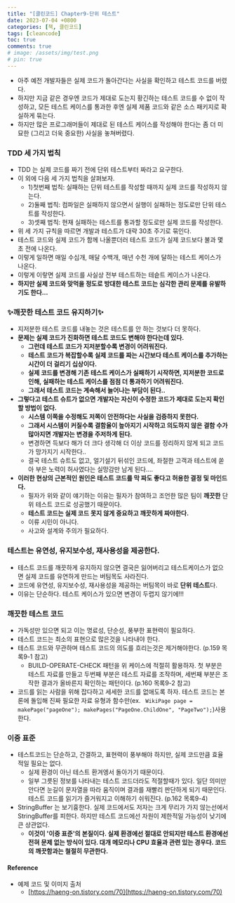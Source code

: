 ```yaml
---
title: "[클린코드] Chapter9-단위 테스트"
date: 2023-07-04 +0800
categories: [책, 클린코드]
tags: [cleancode]
toc: true
comments: true
# image: /assets/img/test.png
# pin: true
---
```


- 아주 예전 개발자들은 실제 코드가 돌아간다는 사실을 확인하고 테스트 코드를 버렸다.
- 하지만 지금 같은 경우엔 코드가 제대로 도는지 황긴하는 테스트 코드를 수 없이 작성하고, 모든 테스트 케이스를 통과한 후엔 실제 제품 코드와 같은 소스 패키지로 확실하게 묶는다.
- 하지만 많은 프로그래머들이 제대로 된 테스트 케이스를 작성해야 한다는 좀 더 미묘한 (그리고 더욱 중요한) 사실을 놓쳐버렸다.

### TDD 세 가지 법칙
- TDD 는 실제 코드를 짜기 전에 단위 테스트부터 짜라고 요구한다.
- 이 외에 다음 세 가지 법칙을 살펴보자.
  - 1)첫번째 법칙: 실패하는 단위 테스트를 작성할 때까지 실제 코드를 작성하지 않는다.
  - 2)둘째 법칙: 컴파일은 실패하지 않으면서 실행이 실패하는 정도로만 단위 테스트를 작성한다.
  - 3)셋째 법칙: 현재 실패하는 테스트를 통과할 정도로만 실제 코드를 작성한다.
- 위 세 가지 규칙을 따르면 개발과 테스트가 대략 30초 주기로 묶인다.
- 테스트 코드와 실제 코드가 함께 나올뿐더러 테스트 코드가 실제 코드보다 불과 몇 초 전에 나온다.
- 이렇게 일하면 매일 수십개, 매달 수백개, 매년 수천 개에 달하는 테스트 케이스가 나온다.
- 이렇게 이랗면 실제 코드를 사실상 전부 테스트하는 테슽트 케이스가 나온다.
- <b>하지만 실제 코드와 맞먹을 정도로 방대한 테스트 코드는 심각한 관리 문제를 유발하기도 한다...</b>

### ✨깨끗한 테스트 코드 유지하기✨
- 지저분한 테스트 코드를 내놓는 것은 테스트를 안 하는 것보다 더 못하다.
- <b>문제는 실제 코드가 진화하면 테스트 코드도 변해야 한다는데 있다.</b>
  - <b>그런데 테스트 코드가 지저분할수록 변경이 어려워진다.</b>
  - <b>테스트 코드가 복잡할수록 실제 코드를 짜는 시간보다 테스트 케이스를 추가하는 시간이 더 걸리기 십상이다.</b>
  - <b>실제 코드를 변경해 기존 테스트 케이스가 실패하기 시작하면, 지저분한 코드로 인해, 실패하는 테스트 케이스를 점점 더 통과하기 어려워진다.</b>
  - <b>그래서 테스트 코드는 계속해서 늘어나는 부담이 된다..</b>
- <b>그렇다고 테스트 슈트가 없으면 개발자는 자신이 수정한 코드가 제대로 도는지 확인할 방법이 없다.</b>
  - <b>시스템 이쪽을 수정해도 저쪽이 안전하다는 사실을 검증하지 못한다.</b>
  - <b>그래서 시스템이 커질수록 결함율이 높아지기 시작하고 의도하지 않은 결함 수가 많아지면 개발자는 변경을 주저하게 된다.</b>
  - 변경하면 득보다 해가 더 크다 생각해 더 이상 코드를 정리하지 않게 되고 코드가 망가지기 시작한다..
  - 결국 테스트 슈트도 없고, 얼기설기 뒤섞인 코드에, 좌절한 고객과 테스트에 쏟아 부은 노력이 허사였다는 실망감만 남게 된다....
- <b>이러한 현상의 근본적인 원인은 테스트 코드를 막 짜도 좋다고 허용한 결정 및 마인드다.</b>
  - 필자가 위와 같이 얘기하는 이유는 필자가 참여하고 조언한 많은 팀이 **깨끗한** 단위 테스트 코드로 성공했기 때문이다.
  - <b>테스트 코드는 실제 코드 못지 않게 중요하고 깨끗하게 짜야한다.</b>
  - 이류 시민이 아니다.
  - 사고와 설계와 주의가 필요하다.

### 테스트는 유연성, 유지보수성, 재사용성을 제공한다.
- 테스트 코드를 깨끗하게 유지하지 않으면 결국은 잃어버리고 테스트케이스가 없으면 실제 코드를 유연하게 만드는 버팀목도 사라진다.
- 코드에 유연성, 유지보수성, 재사용성을 제공하는 버팀목이 바로 **단위 테스트**다.
- 이유는 단순하다. 테스트 케이스가 있으면 변경이 두렵지 않기에!!!

### 깨끗한 테스트 코드
- 가독성만 있으면 되고 이는 명료성, 단순성, 풍부한 표현력이 필요하다.
- 테스트 코드는 최소의 표현으로 많은것을 나타내야 한다.
- 테스트 코드와 무관하며 테스트 코드의 의도를 흐리는것은 제거해야한다. (p.159 목록9-1 참고)
  - BUILD-OPERATE-CHECK 패턴을 위 케이스에 적절히 활용하자. 첫 부분은 테스트 자료를 만들고 두번째 부분은 테스트 자료를 조작하며, 세번째 부분은 조작한 결과가 올바른지 확인하는 패턴이다. (p.160 목록9-2 참고)
- 코드를 읽는 사람을 위해 잡다하고 세세한 코드를 없애도록 하자. 테스트 코드는 본론에 돌입해 진짜 필요한 자료 유형과 함수만(ex. ` WikiPage page = makePage("pageOne"); makePages("PageOne.ChildOne", "PageTwo");`)사용한다.

### 이중 표준
- 테스트코드는 단순하고, 간결하고, 표현력이 풍부해야 하지만, 실제 코드만큼 효율적일 필요는 없다.
  - 실제 환경이 아닌 테스트 환겨엥서 돌아가기 때문이다.
  - 일부 그릇된 정보를 나타내는 테스트 코드더라도 적절할때가 있다. 일단 의미만 안다면 눈길이 문자열을 따라 움직이며 결과를 재빨리 판단하게 되기 때문인다. 테스트 코드를 읽기가 즐거워지고 이해하기 쉬워진다. (p.162 목록9-4)
- StringBuffer 는 보기흉한다. 실제 코드에서도 저자는 크게 무리가 가지 않는선에서 StringBuffer를 피한다. 하지만 테스트 코드에선 자원이 제한적일 가능성이 낮기에 큰 상관없다.
  - **이것이 '이중 표준'의 본질이다. 실제 환경에선 절대로 안되지만 테스트 환경에선 전혀 문제 없는 방식이 있다. 대개 메모리나 CPU 효율과 관련 있는 경우다. 코드의 깨끗함과는 철절히 무관한다.**

#### Reference
- 예제 코드 및 이미지 출처
  - [https://haeng-on.tistory.com/70](https://haeng-on.tistory.com/70)
